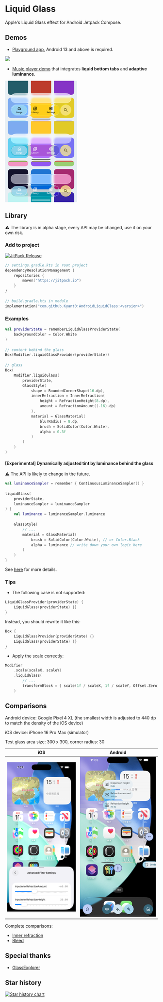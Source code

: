 # Liquid Glass

Apple's Liquid Glass effect for Android Jetpack Compose.

## Demos

- [Playground app](./app/release/app-release.apk), Android 13 and above is required.

![](./artworks/features.jpg)

- [Music player demo](./glassmusic/release/glassmusic-release.apk) that integrates **liquid bottom tabs** and **adaptive
  luminance**.

<img alt="Luminance sampler demo" height="400" src="./artworks/luminance_sampler_demo.png"/>

## Library

⚠️ The library is in alpha stage, every API may be changed, use it on your own risk.

### Add to project

[![JitPack Release](https://jitpack.io/v/Kyant0/AndroidLiquidGlass.svg)](https://jitpack.io/#Kyant0/AndroidLiquidGlass)

```kotlin
// settings.gradle.kts in root project
dependencyResolutionManagement {
    repositories {
        maven("https://jitpack.io")
    }
}

// build.gradle.kts in module
implementation("com.github.Kyant0:AndroidLiquidGlass:<version>")
```

### Examples

```kotlin
val providerState = rememberLiquidGlassProviderState(
    backgroundColor = Color.White
)

// content behind the glass
Box(Modifier.liquidGlassProvider(providerState))

// glass
Box(
    Modifier.liquidGlass(
        providerState,
        GlassStyle(
            shape = RoundedCornerShape(16.dp),
            innerRefraction = InnerRefraction(
                height = RefractionHeight(8.dp),
                amount = RefractionAmount((-16).dp)
            ),
            material = GlassMaterial(
                blurRadius = 8.dp,
                brush = SolidColor(Color.White),
                alpha = 0.3f
            )
        )
    )
)
```

#### [Experimental] Dynamically adjusted tint by luminance behind the glass

⚠️ The API is likely to change in the future.

```kotlin
val luminanceSampler = remember { ContinuousLuminanceSampler() }

liquidGlass(
    providerState,
    luminanceSampler = luminanceSampler
) {
    val luminance = luminanceSampler.luminance

    GlassStyle(
        // ...
        material = GlassMaterial(
            brush = SolidColor(Color.White), // or Color.Black
            alpha = luminance // write down your own logic here
        )
    )
}
```

See [here](./glassmusic/src/main/java/com/kyant/glassmusic/BottomTabs.kt#L123) for more details.

### Tips

- The following case is not supported:

```kotlin
LiquidGlassProvider(providerState) {
    LiquidGlass(providerState) {}
}
```

Instead, you should rewrite it like this:

```kotlin
Box {
    LiquidGlassProvider(providerState) {}
    LiquidGlass(providerState) {}
}
```

- Apply the scale correctly:

```kotlin
Modifier
    .scale(scaleX, scaleY)
    .liquidGlass(
        // ...
        transformBlock = { scale(1f / scaleX, 1f / scaleY, Offset.Zero) }
    )
```

## Comparisons

Android device: Google Pixel 4 XL (the smallest width is adjusted to 440 dp to match the density of the iOS device)

iOS device: iPhone 16 Pro Max (simulator)

Test glass area size: 300 x 300, corner radius: 30

|                   iOS                    |                   Android                    |
|:----------------------------------------:|:--------------------------------------------:|
| ![](./artworks/ios_inner_refraction.png) | ![](./artworks/android_inner_refraction.png) |

Complete comparisons:

- [Inner refraction](https://github.com/Kyant0/AndroidLiquidGlass/blob/530bed05f8342bf607463a775dea93a531f73f42/docs/Inner%20refraction%20comparisons.md)
- [Bleed](https://github.com/Kyant0/AndroidLiquidGlass/blob/530bed05f8342bf607463a775dea93a531f73f42/docs/Bleed%20comparisons.md)

## Special thanks

- [GlassExplorer](https://github.com/ktiays/GlassExplorer)

## Star history

[![Star history chart](https://api.star-history.com/svg?repos=Kyant0/AndroidLiquidGlass&type=Date)](https://www.star-history.com/#Kyant0/AndroidLiquidGlass&Date)
